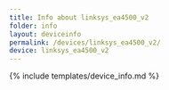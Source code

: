 ```yaml
---
title: Info about linksys_ea4500_v2
folder: info
layout: deviceinfo
permalink: /devices/linksys_ea4500_v2/
device: linksys_ea4500_v2
---
```

{% include templates/device_info.md %}

